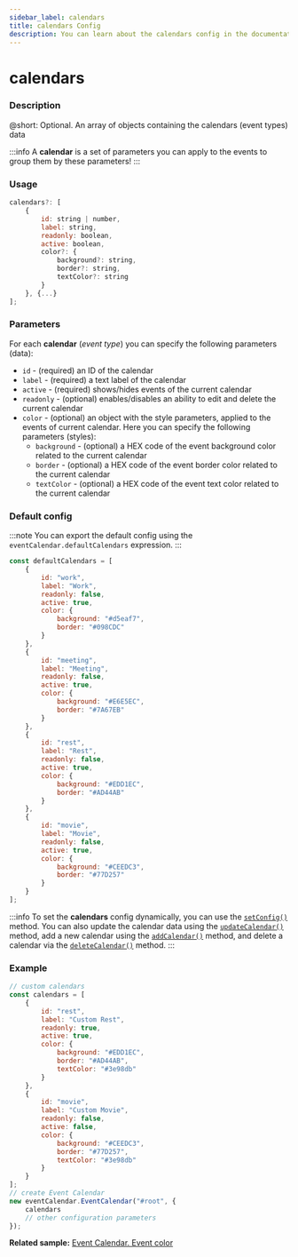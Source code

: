```yaml
---
sidebar_label: calendars
title: calendars Config
description: You can learn about the calendars config in the documentation of the DHTMLX JavaScript Event Calendar library. Browse developer guides and API reference, try out code examples and live demos, and download a free 30-day evaluation version of DHTMLX Event Calendar.
---
```


# calendars

### Description

@short: Optional. An array of objects containing the calendars (event types) data

:::info
A **calendar** is a set of parameters you can apply to the events to group them by these parameters!
:::

### Usage

~~~jsx {}
calendars?: [
    { 
        id: string | number,
        label: string,
        readonly: boolean,
        active: boolean,
        color?: {
            background?: string, 
            border?: string,
            textColor?: string
        }
    }, {...}
];
~~~

### Parameters

For each **calendar** (*event type*) you can specify the following parameters (data):

- `id` - (required) an ID of the calendar
- `label` - (required) a text label of the calendar
- `active` - (required) shows/hides events of the current calendar
- `readonly` - (optional) enables/disables an ability to edit and delete the current calendar
- `color` - (optional) an object with the style parameters, applied to the events of current calendar. Here you can specify the following parameters (styles):
    - `background` - (optional) a HEX code of the event background color related to the current calendar
    - `border` - (optional) a HEX code of the event border color related to the current calendar
    - `textColor` - (optional) a HEX code of the event text color related to the current calendar

### Default config

:::note
You can export the default config using the `eventCalendar.defaultCalendars` expression.
:::

~~~jsx {}
const defaultCalendars = [
    {
        id: "work",
        label: "Work",
        readonly: false,
        active: true,
        color: {
            background: "#d5eaf7",
            border: "#098CDC"
        }
    },
    {
        id: "meeting",
        label: "Meeting",
        readonly: false,
        active: true,
        color: {
            background: "#E6E5EC",
            border: "#7A67EB"
        }
    },
    {
        id: "rest",
        label: "Rest",
        readonly: false,
        active: true,
        color: {
            background: "#EDD1EC",
            border: "#AD44AB"
        }
    },
    {
        id: "movie",
        label: "Movie",
        readonly: false,
        active: true,
        color: {
            background: "#CEEDC3",
            border: "#77D257"
        }
    }
];
~~~

:::info
To set the **calendars** config dynamically, you can use the 
[`setConfig()`](api/methods/js_eventcalendar_setconfig_method.md) method. You can also update the calendar data using the [`updateCalendar()`](api/methods/js_eventcalendar_updatecalendar_method.md) method, add a new calendar using the [`addCalendar()`](api/methods/js_eventcalendar_addcalendar_method.md) method, and delete a calendar via the [`deleteCalendar()`](api/methods/js_eventcalendar_deletecalendar_method.md) method.
:::

### Example

~~~jsx {2-25,28}
// custom calendars
const calendars = [
    {
        id: "rest",
        label: "Custom Rest",
        readonly: true,
        active: true,
        color: {
            background: "#EDD1EC",
            border: "#AD44AB",
            textColor: "#3e98db"
        }
    },
    {
        id: "movie",
        label: "Custom Movie",
        readonly: false,
        active: false,
        color: {
            background: "#CEEDC3",
            border: "#77D257",
            textColor: "#3e98db"
        }
    }
];
// create Event Calendar
new eventCalendar.EventCalendar("#root", {
    calendars
    // other configuration parameters
});
~~~

**Related sample:** [Event Calendar. Event color](https://snippet.dhtmlx.com/qw45r367?tag=event_calendar)
